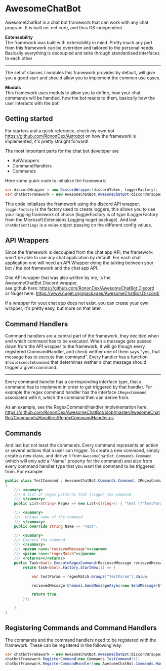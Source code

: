 # AwesomeChatBot

AwesomeChatBot is a chat bot framework that can work with any chat program.
It is built on .net core, and thus OS independent.

**Extensebility**<br />
The framework was built with extensibility in mind. Pretty much any part from this framework can be overriden and tailored to the personal needs. Basically everything is decoupled and talks through standardised interfaces to each other <br />
____________________________________

The set of classes / modules this framework provides by default, will give you a good start and should allow you to implement the common use cases.

**Moduls**<br />
This framework uses moduls to allow you to define, how your chat commands will be handled, how the bot reacts to them, basically how the user interacts with the bot.

## Getting started
For starters and a quick reference, check my own bot https://github.com/RononDex/Astrobot on how the framework is implemented, it's pretty straight forward!

The most important parts for the chat bot developer are
 - ApiWrappers
 - CommandHandlers
 - Commands

 Here some quick code to initialize the framework:
 ```csharp
var discordWrapper = new DiscordWrapper(discordToken, loggerFactory);
var chatbotFramework = new AwesomeChatBot.AwesomeChatBot(discordWrapper, loggerFactory, chatbotSettings);
 ```

This code initializes the framework using the discord API wrapper. `loggerFactory` is the factory used to create loggers, this allows you to use your logging framework of choise (loggerFactory is of type ILoggerFactory from the Microsoft.Extensions.Logging nuget package).
And last `chatBotSettings` is a value object passing on the different config values.

## API Wrappers
Since the framework is decoupled from the chat app API, the framework won't be able to use any chat application by default. For each chat application one will need an API Wrapper doing the talking between your bot / the bot framework and the chat app API.

One API wrapper that was also written by me, is the AwesomeChatBot.Discord wrapper, 
<br/>see github here: https://github.com/RononDex/AwesomeChatBot.Discord
<br/>or Nuget here: https://www.nuget.org/packages/AwesomeChatBot.Discord/

If a wrapper for yout chat app does not exist, you can create your own wrapper, it's pretty easy, but more on that later.

## Command Handlers
Command handlers are a central part of the framework, they decided when and which command has to be executed. When a message gets passed down from the API wrapper to the framework, it will go though every registered CommandHandler, and check wether one of them says "yes, that message has to execute that command". Every handler has a function `ShouldExecuteCommand` that determines wether a chat message should trigger a given command.
_____________________
Every command handler has a corresponding interface type, that a command has to implement in order to get triggered by that handler. For example the regex command handler has the interface `IRegexCommand` associated with it, which the command then can derive from.

As an example, see the RegexCommandHandler implementation here:
https://github.com/RononDex/AwesomeChatBot/blob/master/AwesomeChatBot/Commands/Handlers/RegexCommandHandler.cs

## Commands
And last but not least the commands. Every command represents an action or several actions that a user can trigger. To create a new command, simply create a new class, and derive it from `AwesomeChatBot.Commands.Command` (which will only add a "Name" property for the command) and also from every command handler type that you want the command to be triggered from. For example:
```csharp
public class TestCommand : AwesomeChatBot.Commands.Command, IRegexCommand
{
    /// <summary>
    /// A list of regex patterns that trigger the command
    /// </summary>
    public List<string> Regex => new List<string>() { "test (?'TestParam'.*\\w)" };

    /// <summary>
    ///  Unique name of the command
    /// </summary>
    public override string Name => "Test";

    /// <summary>
    /// Execute the command
    /// </summary>
    /// <param name="recievedMessage"></param>
    /// <param name="regexMatch"></param>
    /// <returns></returns>
    public Task<bool> ExecuteRegexCommand(RecievedMessage recievedMessage, Match regexMatch) {
        return Task<bool>.Factory.StartNew(() => {

            var testParam = regexMatch.Groups["TestParam"].Value;

            recievedMessage.Channel.SendMessageAsync(new SendMessage($"IT'S WORKING!!! You entered {testParam}")).Wait();

            return true;
        });

    }
}
```

## Registering Commands and Command Handlers
The commands and the command handlers need to be registered with the framework. These can be regsitered in the following way:
```csharp
var chatbotFramework = new AwesomeChatBot.AwesomeChatBot(discordWrapper, loggerFactory, chatbotSettings);
chatbotFramework.RegisterCommand(new Commands.TestCommand());
chatbotFramework.RegisterCommandHandler(new AwesomeChatBot.Commands.Handlers.RegexCommandHandler());
```
